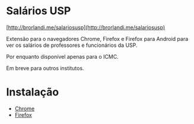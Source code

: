 Salários USP
=============

[http://brorlandi.me/salariosusp](http://brorlandi.me/salariosusp)

Extensão para o navegadores Chrome, Firefox e Firefox para Android para ver os salários de professores e funcionários da USP.

Por enquanto disponível apenas para o ICMC.

Em breve para outros institutos.

# Instalação

- [Chrome](https://chrome.google.com/webstore/detail/ngcnphgdimpjefffddklcgldjopkdcem/)
- [Firefox](https://addons.mozilla.org/pt-BR/firefox/addon/sal%C3%A1rios-usp/)

